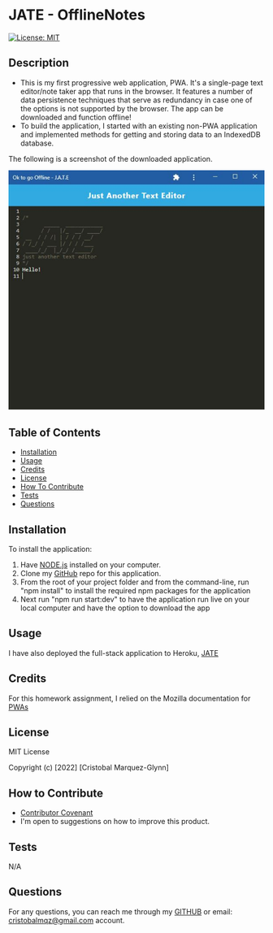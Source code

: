 # JATE - OfflineNotes
  [![License: MIT](https://img.shields.io/badge/License-MIT-yellow.svg)](https://opensource.org/licenses/MIT)

  ## Description
  
  - This is my first progressive web application, PWA. It's a single-page text editor/note taker app that runs in the browser. It features a number of data persistence techniques that serve as redundancy in case one of the options is not supported by the browser. The app can be downloaded and function offline!
  - To build the application, I started with an existing non-PWA application and implemented methods for getting and storing data to an IndexedDB database.
    
    
  The following is a screenshot of the downloaded application.   

  ![Insomnia](./client/src/images/screenshot.JPG)  
   
   
  ## Table of Contents
   
  - [Installation](#installation)
  - [Usage](#usage)
  - [Credits](#credits)
  - [License](#license)
  - [How To Contribute](#how_to_contribute)
  - [Tests](#tests)
  - [Questions](#questions)
  
  ## Installation
  
  To install the application:
  1) Have [NODE.js](https://nodejs.org/en/download/) installed on your computer. 
  2) Clone my [GitHub](https://github.com/CM-GDev/OfflineNotes) repo for this application.
  3) From the root of your project folder and from the command-line, run "npm install" to install the required npm packages for the application
  4) Next run "npm run start:dev" to have the application run live on your local computer and have the option to download the app
  
  ## Usage
  
  I have also deployed the full-stack application to Heroku, [JATE](https://pure-castle-29867.herokuapp.com/)   
    
  ## Credits

  For this homework assignment, I relied on the Mozilla documentation for [PWAs](https://developer.mozilla.org/en-US/docs/Web/Progressive_web_apps)  
  
  ## License
  
  MIT License

  Copyright (c) [2022] [Cristobal Marquez-Glynn]
  
  ## How to Contribute
  
  - [Contributor Covenant](https://www.contributor-covenant.org/) 
  - I'm open to suggestions on how to improve this product.
  
  ## Tests
  
  N/A
  
  ## Questions
   
  For any questions, you can reach me through my [GITHUB](https://github.com/CM-GDev) or email: cristobalmqz@gmail.com account. 

